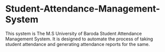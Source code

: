 # Student-Attendance-Management-System
This system is The M.S University of Baroda Student Attendance Management System. It is designed to automate the process of taking student attendance and generating attendance reports for the same.
